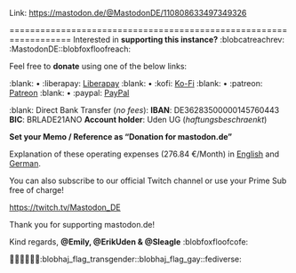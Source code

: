 Link: https://mastodon.de/@MastodonDE/110808633497349326

==================================================================
Interested in **supporting this instance?** :blobcatreachrev:​:MastodonDE:​:blobfoxfloofreach:  

Feel free to **donate** using one of the below links:

:blank: • :liberapay: [Liberapay](https://liberapay.com/MastodonDE) 
:blank: • :kofi: [Ko-Fi](https://ko-fi.com/MastodonDE) 
:blank: • :patreon: [Patreon](https://patreon.com/MastodonDE) 
:blank: • :paypal: [PayPal](https://www.paypal.com/donate/?hosted_button_id=7CZ4CXZ2L32R8)  

:blank:
Direct Bank Transfer (*no fees*): 
**IBAN**: DE36283500000145760443 
**BIC**: BRLADE21ANO 
**Account holder**: Uden UG (*haftungsbeschraenkt*) 
  
  
**Set your Memo / Reference as “Donation for mastodon.de”**  
  
  
Explanation of these operating expenses (276.84 €/Month) in [English](https://mastodon.de/@MastodonDE/110811119053549314) and [German](https://mastodon.de/@MastodonDE/110810936592028856).

You can also subscribe to our official Twitch channel or use your Prime Sub free of charge!

https://twitch.tv/Mastodon_DE

Thank you for supporting mastodon.de!

Kind regards,
**@Emily, @ErikUden & @Sleagle** :blobfoxfloofcofe:

🤎🧡💛💚💙💜:blobhaj_flag_transgender:​:blobhaj_flag_gay:​:fediverse: